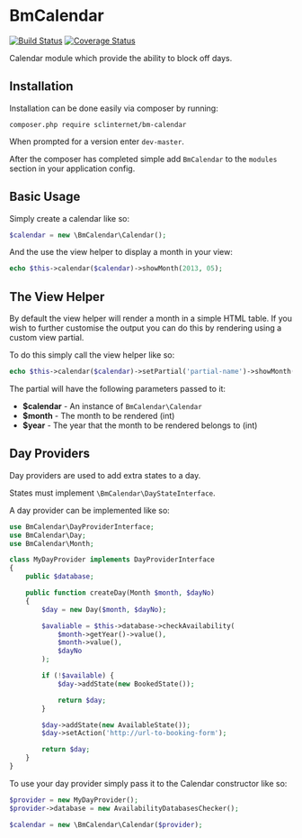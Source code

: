 BmCalendar
==========

[![Build Status](https://travis-ci.org/SCLInternet/BmCalendar.png?branch=master)](https://travis-ci.org/SCLInternet/BmCalendar)
[![Coverage Status](https://coveralls.io/repos/SCLInternet/BmCalendar/badge.png?branch=master)](https://coveralls.io/r/SCLInternet/BmCalendar?branch=master)

Calendar module which provide the ability to block off days.

Installation
------------

Installation can be done easily via composer by running:

`composer.php require sclinternet/bm-calendar`

When prompted for a version enter `dev-master`.

After the composer has completed simple add `BmCalendar` to the `modules`
section in your application config.

Basic Usage
-----------

Simply create a calendar like so:

```php
$calendar = new \BmCalendar\Calendar();
```

And the use the view helper to display a month in your view:

```php
echo $this->calendar($calendar)->showMonth(2013, 05);
```

The View Helper
---------------

By default the view helper will render a month in a simple HTML table. If you
wish to further customise the output you can do this by rendering using a
custom view partial.

To do this simply call the view helper like so:

```php
echo $this->calendar($calendar)->setPartial('partial-name')->showMonth(2013, 05);
```

The partial will have the following parameters passed to it:

* **$calendar** - An instance of `BmCalendar\Calendar`
* **$month** - The month to be rendered (int)
* **$year** - The year that the month to be rendered belongs to (int)


Day Providers
-------------

Day providers are used to add extra states to a day.

States must implement `\BmCalendar\DayStateInterface`.

A day provider can be implemented like so:

```php
use BmCalendar\DayProviderInterface;
use BmCalendar\Day;
use BmCalendar\Month;

class MyDayProvider implements DayProviderInterface
{
    public $database;

    public function createDay(Month $month, $dayNo)
    {
        $day = new Day($month, $dayNo);

        $avaliable = $this->database->checkAvailability(
            $month->getYear()->value(),
            $month->value(),
            $dayNo
        );

        if (!$available) {
            $day->addState(new BookedState());

            return $day;
        }

        $day->addState(new AvailableState());
        $day->setAction('http://url-to-booking-form');

        return $day;
    }
}
```

To use your day provider simply pass it to the Calendar constructor like so:

```php
$provider = new MyDayProvider();
$provider->database = new AvailabilityDatabasesChecker();

$calendar = new \BmCalendar\Calendar($provider);
```
